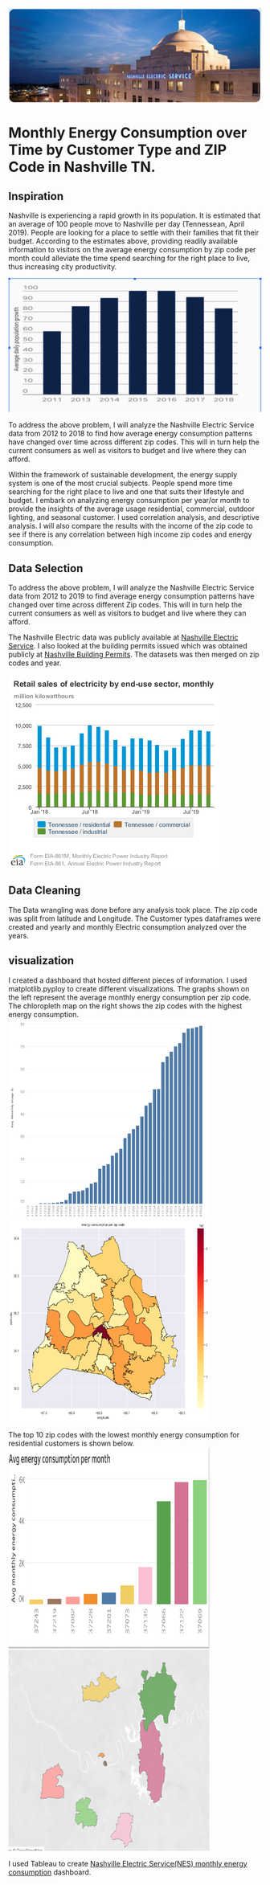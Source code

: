    <img src="images/NES_night.jpg">                                     

# Monthly Energy Consumption over Time by Customer Type and ZIP Code in Nashville TN.

## Inspiration 
Nashville is experiencing a rapid growth in its population. It is estimated that an average of 100 people move to Nashville per day (Tennessean, April 2019).  People are looking for a place to settle with their families that fit their budget. According to the estimates above, providing readily available information to visitors on the average energy consumption by zip code per month could alleviate the time spend searching for the right place to live, thus increasing city productivity. 

<img src="images/Nashville pop growth.png"> 

To address the above problem, I will analyze the Nashville Electric Service data from 2012 to 2018 to find how average energy consumption patterns have changed over time across different zip codes. This will in turn help the current consumers as well as visitors to budget and live where they can afford. 


Within the framework of sustainable development, the energy supply system is one of the most crucial subjects. People spend more time searching for the right place to live and one that suits their lifestyle and budget. I embark on analyzing energy consumption per year/or month to provide the insights of the average usage residential, commercial, outdoor lighting, and seasonal customer. I used correlation analysis, and descriptive analysis. I will also compare the results with the income of the zip code to see if there is any correlation between high income zip codes and energy consumption. 


## Data Selection
To address the above problem, I will analyze the Nashville Electric Service data from 2012 to 2019 to find average energy consumption patterns have changed over time across different Zip codes. This will in turn help the current consumers as well as visitors to budget and live where they can afford. 

The Nashville Electric data was publicly available at [Nashville Electric Service](https://data.nashville.gov/Energy-Usage/NES-Monthly-Energy-Consumption-by-Customer-Type-an/vbx7-mn5i). I also looked at the building permits issued which was obtained publicly at [Nashville Building Permits](https://data.nashville.gov/browse?q=Building%20Permits%20Issued&sortBy=relevance). The datasets was then merged on zip codes and year. 

 <img src="images/retail sales of lectricity.png"> 

## Data Cleaning
The Data wrangling was done before any analysis took place. The zip code was split from latitude and Longitude. The Customer types dataframes were created and yearly and monthly Electric consumption analyzed over the years. 

## visualization
I created a dashboard that hosted different pieces of information. I used matplotlib.pyploy to create different visualizations. The graphs shown on the left represent the average monthly energy consumption per zip code. The chloropleth map on the right shows the zip codes with the highest energy consumption.
<img src="images/Average_energy_consumption_per_zip.png" width="400" height="400"> <img src="images/chloropleth_map_3.png" width="400" height="400">


The top 10 zip codes with the lowest monthly energy consumption for residential customers is shown below.
<img src="images/Lowest 10 energy consuming zip codes.png" width="400" height="400"><img src="images/map-lowest-10 energy consuming zip code.png" width="400" height="400">

I used Tableau to create [Nashville Electric Service(NES) monthly energy consumption](https://public.tableau.com/profile/bush1897#!/vizhome/EnergyConsumption_15781937576950/Mydashboard?publish=yes) dashboard.
